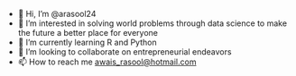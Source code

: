 - 👋 Hi, I’m @arasool24
- 👀 I’m interested in solving world problems through data science to make the future a better place for everyone
- 🌱 I’m currently learning R and Python
- 💞️ I’m looking to collaborate on entrepreneurial endeavors 
- 📫 How to reach me awais_rasool@hotmail.com 

<!---
arasool24/arasool24 is a ✨ special ✨ repository because its `README.md` (this file) appears on your GitHub profile.
You can click the Preview link to take a look at your changes.
--->

